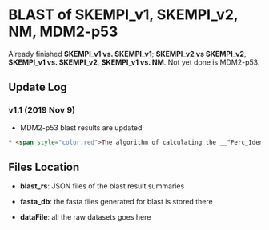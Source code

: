 # BLAST of SKEMPI_v1, SKEMPI_v2, NM, MDM2-p53

Already finished __SKEMPI_v1 vs. SKEMPI_v1__; __SKEMPI_v2 vs SKEMPI_v2__, __SKEMPI_v1 vs. SKEMPI_v2__, __SKEMPI_v1 vs. NM__. Not yet done is MDM2-p53.

## Update Log

### v1.1 (2019 Nov 9)

* MDM2-p53 blast results are updated

```html
* <span style="color:red">The algorithm of calculating the __"Perc_Identity"__ is changed.</span>
```

## Files Location

* __blast_rs__: JSON files of the blast result summaries

* __fasta_db__: the fasta files generated for blast is stored there

* __dataFile__: all the raw datasets goes here
